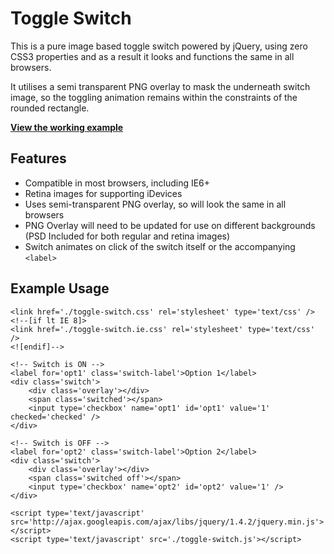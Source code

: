 # Toggle Switch

This is a pure image based toggle switch powered by jQuery, using zero CSS3 properties and as a result it looks and functions the same in all browsers.

It utilises a semi transparent PNG overlay to mask the underneath switch image, so the toggling animation remains within the constraints of the rounded rectangle.

**[View the working example](http://jamiebicknell.github.com/Toggle-Switch)**

## Features

* Compatible in most browsers, including IE6+
* Retina images for supporting iDevices
* Uses semi-transparent PNG overlay, so will look the same in all browsers
* PNG Overlay will need to be updated for use on different backgrounds (PSD Included for both regular and retina images)
* Switch animates on click of the switch itself or the accompanying `<label>`

## Example Usage

    <link href='./toggle-switch.css' rel='stylesheet' type='text/css' />
    <!--[if lt IE 8]>
    <link href='./toggle-switch.ie.css' rel='stylesheet' type='text/css' />
    <![endif]-->

    <!-- Switch is ON -->
    <label for='opt1' class='switch-label'>Option 1</label>
    <div class='switch'>
        <div class='overlay'></div>
        <span class='switched'></span>
        <input type='checkbox' name='opt1' id='opt1' value='1' checked='checked' />
    </div>

    <!-- Switch is OFF -->
    <label for='opt2' class='switch-label'>Option 2</label>
    <div class='switch'>
        <div class='overlay'></div>
        <span class='switched off'></span>
        <input type='checkbox' name='opt2' id='opt2' value='1' />
    </div>
    
    <script type='text/javascript' src='http://ajax.googleapis.com/ajax/libs/jquery/1.4.2/jquery.min.js'></script>
    <script type='text/javascript' src='./toggle-switch.js'></script>
   
